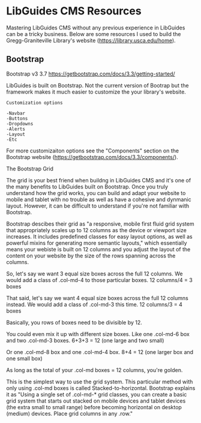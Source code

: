 # LibGuides CMS Resources

Mastering LibGuides CMS without any previous experience in LibGuides can be a tricky business. Below are some resources I used to build the Gregg-Graniteville Library's website (https://library.usca.edu/home).

## Bootstrap

Bootstrap v3 3.7 https://getbootstrap.com/docs/3.3/getting-started/

LibGuides is built on Bootstrap. Not the current version of Bootrap but the framework makes it much easier to customize the your library's website.
    
    Customization options
      
    -Navbar
    -Buttons
    -Dropdowns
    -Alerts
    -Layout
    -Etc
      
 For more customizaiton options see the "Components" section on the Bootstrap website (https://getbootstrap.com/docs/3.3/components/).
 
 The Bootstrap Grid
 
 The grid is your best friend when buildng in LibGuides CMS and it's one of the many benefits to LibGuides built on Bootstrap. Once you truly understand how the grid works, you can build and adapt your website to mobile and tablet with no trouble as well as have a cohesive and dynmanic layout. However, it can be difficult to understand if you're not familiar with Bootstrap. 
 
 Bootstrap descibes their grid as "a responsive, mobile first fluid grid system that appropriately scales up to 12 columns as the device or viewport size increases. It includes predefined classes for easy layout options, as well as powerful mixins for generating more semantic layouts," which essentially means your webiste is built on 12 columns and you adjust the layout of the content on your website by the size of the rows spanning across the columns. 
 
 So, let's say we want 3 equal size boxes across the full 12 columns. We would add a class of .col-md-4 to those particular boxes. 12 columns/4 = 3 boxes
 
 That said, let's say we want 4 equal size boxes across the full 12 columns instead. We would add a class of .col-md-3 this time. 12 columns/3 = 4 boxes
 
 Basically, you rows of boxes need to be divisible by 12. 
 
 You could even mix it up with different size boxes. Like one .col-md-6 box and two .col-md-3 boxes. 6+3+3 = 12 (one large and two small)
 
 Or one .col-md-8 box and one .col-md-4 box. 8+4 = 12 (one larger box and one small box)
 
 As long as the total of your .col-md boxes = 12 columns, you're golden.
 
 This is the simplest way to use the grid system. This particular method with only using .col-md boxes is called Stacked-to-horizontal. Bootstrap explains it as "Using a single set of .col-md-* grid classes, you can create a basic grid system that starts out stacked on mobile devices and tablet devices (the extra small to small range) before becoming horizontal on desktop (medium) devices. Place grid columns in any .row."
